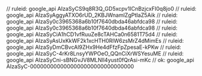 // ruleid: google_api
AIzaSyCS9q8R3Q_GD5xcpv1ICnBzjcxFI0q8jo0
// ruleid: google_api
AIzaSyAggyATXO6rUD_2KBJWnamlZgPtIaZ5Aik
// ruleid: google_api
AIzaSy0c3965368a6b10f7640dbda46abfdca98
// ruleid: google_api
AIzaSy0c3965368a6b10f7640dbda46abfdca98
// ruleid: google_api
AIzaSyCiA1hCD1vfRuuZe8cTAHCa0n6581T75d4
// ruleid: google_api
AIzaSyAsUxKkWF2k1xcHTH0RlW6zsMrZ4dMimEs
// ruleid: google_api
AIzaSyDmCBvcAl9ZHx9He4dFfzFpZpesaE-kPKw
// ruleid: google_api
AIzaSyC-4rKr8LnsyYWPOeO_QQnCiXrWSYesuME
// ruleid: google_api
AIzaSyCni-sBNGvJV8MLNll4yust0fQrAsi-mKc
// ok: google_api
AIzaSyC-0000000000000000000000000000000
